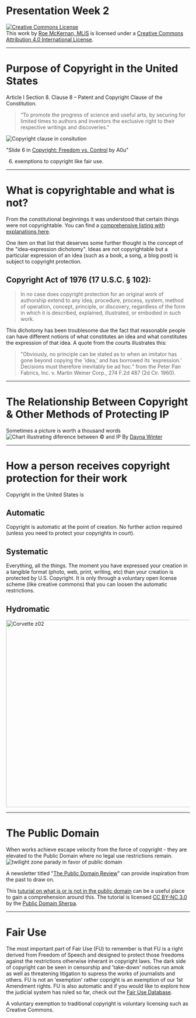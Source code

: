 # Presentation Week 2
<a rel="license" href="http://creativecommons.org/licenses/by/4.0/"><img alt="Creative Commons License" style="border-width:0" src="https://i.creativecommons.org/l/by/4.0/88x31.png" /></a><br />
This work by <a xmlns:cc="http://creativecommons.org/ns#" href="https://github.com/WhatLibrarian/Presentations/blob/master/ccweek2.md" property="cc:attributionName" rel="cc:attributionURL">Roe McKernan, MLIS</a> is licensed under a <a rel="license" href="http://creativecommons.org/licenses/by/4.0/">Creative Commons Attribution 4.0 International License</a>.
___

# Purpose of Copyright in the United States

Article I Section 8. Clause 8 – Patent and Copyright Clause of the Constitution. 
>“To promote the progress of science and useful arts, by securing for limited times to authors and inventors the exclusive right to their respective writings and discoveries.”

![Copyright clause in consitution](https://image.slidesharecdn.com/copyright-freedom-vs-control-1196752901688938-2/95/copyright-freedom-vs-control-6-728.jpg?cb=1196724103)

"Slide 6 in [Copyright: Freedom vs. Control](https://www.slideshare.net/A0u/copyright-freedom-vs-control/6) by A0u"


6. exemptions to copyright like fair use.
___
# What is copyrightable and what is not?
From the constitutional beginnings it was understood that certain things were not copyrightable. You can find a [comprehensive listing with explanations here](http://www.publicdomainsherpa.com/what-is-public-domain.html).

One item on that list that deserves some further thought is the concept of the "idea-expression dichotomy".  Ideas are not copyrightable but a particular expression of an idea (such as a book, a song, a blog post) is subject to copyright protection.

## Copyright Act of 1976 (17 U.S.C. § 102):

> In no case does copyright protection for an original work of authorship extend to any idea, procedure, process, system, method of operation, concept, principle, or discovery, regardless of the form in which it is described, explained, illustrated, or embodied in such work. 

This dichotomy has been troublesome due the fact that reasonable people can have different notions of what constitutes an idea and what constitutes the expression of that idea. A quote from the courts illustrates this: 

>"Obviously, no principle can be stated as to when an imitator has gone beyond copying the 'idea,' and has borrowed its 'expression.' Decisions must therefore inevitably be ad hoc." from the Peter Pan Fabrics, Inc. v. Martin Weiner Corp., 274 F.2d 487 (2d Cir. 1960).

___
# The Relationship Between Copyright & Other Methods of Protecting IP
Sometimes a picture is worth a thousand words
![Chart illustrating diference between © and IP](https://cdn.shopify.com/s/files/1/0070/7032/files/IP-infographic-shopify.jpg?v=1474259445)
By [Dayna Winter](https://www.shopify.com/blog/199035593-ecommerce-intellectual-property-protection)
___
# How a person receives copyright protection for their work
Copyright in the United States is
## Automatic
Copyright is automatic at the point of creation.  No further action required (unless you need to protect your copyrights in court). 
## Systematic
Everything, all the things. The moment you have expressed your creation in a tangible format (photo, web, print, writing, etc) than your creation is protected by U.S. Copyright. It is only through a voluntary open license scheme (like creative commons) that you can loosen the automatic restrictions.

## Hydromatic 
<a title="By Zyance [CC BY-SA 2.5(https://creativecommons.org/licenses/by-sa/2.5)], from Wikimedia Commons" href="https://commons.wikimedia.org/wiki/File:Corvette_z02.jpg"><img width="512" alt="Corvette z02" src="https://upload.wikimedia.org/wikipedia/commons/thumb/2/27/Corvette_z02.jpg/512px-Corvette_z02.jpg"></a>
___
# The Public Domain
When works achieve escape velocity from the force of copyright - they are elevated to the Public Domain where no legal use restrictions remain.
![twilight zone parady in favor of public domain](https://law.duke.edu/images/cspd/thepublicdomain_2016new.png)

A newsletter titled "[The Public Domain Review](https://publicdomainreview.org/)" can provide inspiration from the past to draw on.

This [tuturial on what is or is not in the public domain](http://www.publicdomainsherpa.com/copyright-public-domain.html) can be a useful place to gain a comprehension around this.  The tutorial is licensed [CC BY-NC 3.0](http://creativecommons.org/licenses/by-nc-nd/3.0/) by the [Public Domain Sherpa](http://www.publicdomainsherpa.com/index.html).
___
# Fair Use
The most important part of Fair Use (FU) to remember is that FU is a right derived from Freedom of Speech and designed to protect those freedoms against the restrictions otherwise inherant in copyright laws.  The dark side of copyright can be seen in censorship and 'take-down' notices run amok as well as threatening litigation to supress the works of journalists and others.  FU is not an 'exemption' rather copright is an exemption of our 1st Amendment rights.  FU is also automatic and if you would like to explore how the judicial system has ruled so far, check out the [Fair Use Database](https://www.copyright.gov/fair-use/fair-index.html).  

A voluntary exemption to traditional copyright is voluntary licensing such as Creative Commons.


